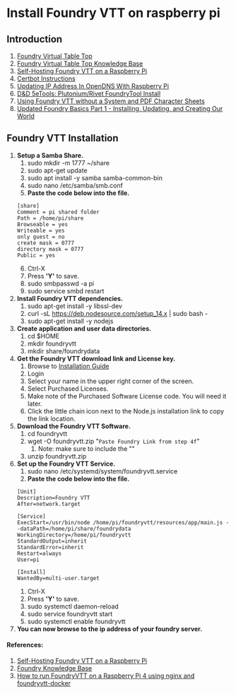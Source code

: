 # Install Foundry VTT on raspberry pi
## Introduction
1. [Foundry Virtual Table Top](https://foundryvtt.com/)
1. [Foundry Virtual Table Top Knowledge Base](https://foundryvtt.com/kb/)
1. [Self-Hosting Foundry VTT on a Raspberry Pi](https://dracoli.ch/posts/foundry-rpi/)
1. [Certbot Instructions](https://certbot.eff.org/lets-encrypt/debianbuster-nginx)
1. [Updating IP Address In OpenDNS With Raspberry Pi](https://nothing.golddave.com/2016/03/04/updating-ip-address-in-opendns-with-raspberry-pi/)
1. [D&D 5eTools: Plutonium/Rivet FoundryTool Install](https://wiki.5e.tools/index.php/)
1. [Using Foundry VTT without a System and PDF Character Sheets](https://www.youtube.com/watch?v=fi8m07QGQ-8)
1. [Updated Foundry Basics Part 1 - Installing, Updating, and Creating Our World](https://www.youtube.com/watch?v=-aHlApa1nUA)
## Foundry VTT Installation
1. **Setup a Samba Share.**
    1. sudo mkdir -m 1777 ~/share
    2. sudo apt-get update
    3. sudo apt install -y samba samba-common-bin
    4. sudo nano /etc/samba/smb.conf
    5. **Paste the code below into the file.**
    ```
    [share]
    Comment = pi shared folder
    Path = /home/pi/share
    Browseable = yes
    Writeable = yes
    only guest = no
    create mask = 0777
    directory mask = 0777
    Public = yes
    ```
    6. Ctrl-X
    7. Press **'Y'** to save.
    8. sudo smbpasswd -a pi
    9. sudo service smbd restart
2. **Install Foundry VTT dependencies.**
    1. sudo apt-get install -y libssl-dev
    2. curl -sL https://deb.nodesource.com/setup_14.x | sudo bash -
    3. sudo apt-get install -y nodejs
3. **Create application and user data directories.**
    1. cd $HOME
    2. mkdir foundryvtt
    3. mkdir share/foundrydata
4. **Get the Foundry VTT download link and License key.**
    1. Browse to [Installation Guide](https://foundryvtt.com/article/installation/)
    2. Login
    3. Select your name in the upper right corner of the screen.
    4. Select Purchased Licenses.
    5. Make note of the Purchased Software License code. You will need it later.
    6. Click the little chain icon next to the Node.js installation link to copy the link location.
5. **Download the Foundry VTT Software.**
    1. cd foundryvtt
    2. wget -O foundryvtt.zip "`Paste Foundry Link from step 4f`"
       1. Note: make sure to include the ""
    3. unzip foundryvtt.zip
6. **Set up the Foundry VTT Service.**
    1. sudo nano /etc/systemd/system/foundryvtt.service
    2.  **Paste the code below into the file.**
    ```
    [Unit]
    Description=Foundry VTT
    After=network.target

    [Service]
    ExecStart=/usr/bin/node /home/pi/foundryvtt/resources/app/main.js --dataPath=/home/pi/share/foundrydata
    WorkingDirectory=/home/pi/foundryvtt
    StandardOutput=inherit
    StandardError=inherit
    Restart=always
    User=pi

    [Install]
    WantedBy=multi-user.target
    ```
    1. Ctrl-X
    2. Press **'Y'** to save.
    3. sudo systemctl daemon-reload
    4. sudo service foundryvtt start
    5. sudo systemctl enable foundryvtt
7. **You can now browse to the ip address of your foundry server.**
#### References:
1. [Self-Hosting Foundry VTT on a Raspberry Pi](https://dracoli.ch/posts/foundry-rpi/)
1. [Foundry Knowledge Base](https://foundryvtt.com/kb/)
1. [How to run FoundryVTT on a Raspberry Pi 4 using nginx and foundryvtt-docker](https://github.com/orangetruth/foundryvtt-raspberry-pi/blob/main/README.md)
